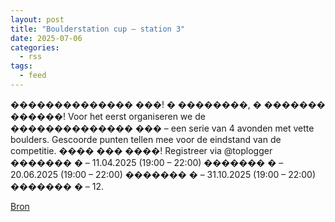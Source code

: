 ```yaml
---
layout: post
title: "Boulderstation cup – station 3"
date: 2025-07-06
categories: 
  - rss
tags: 
  - feed
---
```


<p>&#65533;&#65533;&#65533;&#65533;&#65533;&#65533;&#65533;&#65533;&#65533;&#65533;&#65533;&#65533;&#65533;&#65533; &#65533;&#65533;&#65533;! &#65533; &#65533;&#65533;&#65533;&#65533;&#65533;&#65533;&#65533;&#65533;, &#65533; &#65533;&#65533;&#65533;&#65533;&#65533;&#65533;&#65533; &#65533;&#65533;&#65533;&#65533;&#65533;&#65533;! Voor het eerst organiseren we de &#65533;&#65533;&#65533;&#65533;&#65533;&#65533;&#65533;&#65533;&#65533;&#65533;&#65533;&#65533;&#65533;&#65533; &#65533;&#65533;&#65533; &ndash; een serie van 4 avonden met vette boulders. Gescoorde punten tellen mee voor de eindstand van de competitie. &#65533;&#65533;&#65533;&#65533; &#65533;&#65533;&#65533; &#65533;&#65533;&#65533;&#65533;! Registreer via @toplogger &#65533;&#65533;&#65533;&#65533;&#65533;&#65533;&#65533; &#65533; &ndash; 11.04.2025 (19:00 &ndash; 22:00) &#65533;&#65533;&#65533;&#65533;&#65533;&#65533;&#65533; &#65533; &ndash; 20.06.2025 (19:00 &ndash; 22:00) &#65533;&#65533;&#65533;&#65533;&#65533;&#65533;&#65533; &#65533; &ndash; 31.10.2025 (19:00 &ndash; 22:00) &#65533;&#65533;&#65533;&#65533;&#65533;&#65533;&#65533; &#65533; &ndash; 12.</p>
<p><a href="https://www.klimkalender.nl/comp/boulderstation-cup-station-3/" rel="noopener noreferrer" target="_blank">Bron</a></p>
